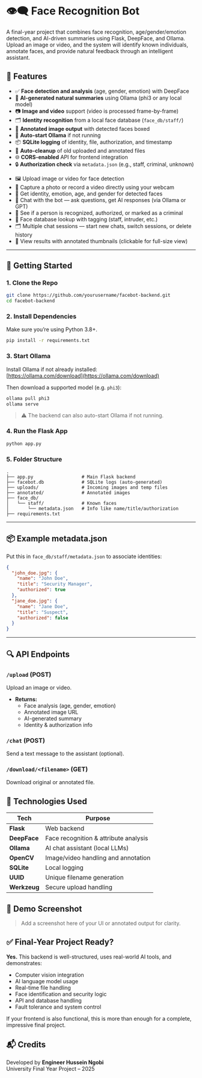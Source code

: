 # 👁️‍🗨️ Face Recognition Bot

A final-year project that combines face recognition, age/gender/emotion detection, and AI-driven summaries using Flask, DeepFace, and Ollama. Upload an image or video, and the system will identify known individuals, annotate faces, and provide natural feedback through an intelligent assistant.


## 🔧 Features

* ✅ **Face detection and analysis** (age, gender, emotion) with DeepFace
* 🧠 **AI-generated natural summaries** using Ollama (phi3 or any local model)
* 📷 **Image and video** support (video is processed frame-by-frame)
* 🗂 **Identity recognition** from a local face database (`face_db/staff/`)
* 📝 **Annotated image output** with detected faces boxed
* 🔁 **Auto-start Ollama** if not running
* 📦 **SQLite logging** of identity, file, authorization, and timestamp
* 📁 **Auto-cleanup** of old uploaded and annotated files
* 🌐 **CORS-enabled** API for frontend integration
* 🔒 **Authorization check** via `metadata.json` (e.g., staff, criminal, unknown)
- 🖼️ Upload image or video for face detection
- 🎥 Capture a photo or record a video directly using your webcam
- 🤖 Get identity, emotion, age, and gender for detected faces
- 💬 Chat with the bot — ask questions, get AI responses (via Ollama or GPT)
- 🧾 See if a person is recognized, authorized, or marked as a criminal
- 🧠 Face database lookup with tagging (staff, intruder, etc.)
- 🗂️ Multiple chat sessions — start new chats, switch sessions, or delete history
- 📸 View results with annotated thumbnails (clickable for full-size view)

---

## 🚀 Getting Started

### 1. Clone the Repo

```bash
git clone https://github.com/yourusername/facebot-backend.git
cd facebot-backend
```

### 2. Install Dependencies

Make sure you’re using Python 3.8+.

```bash
pip install -r requirements.txt
```

### 3. Start Ollama

Install Ollama if not already installed:  
[https://ollama.com/download](https://ollama.com/download)

Then download a supported model (e.g. `phi3`):

```bash
ollama pull phi3
ollama serve
```

> ⚠️ The backend can also auto-start Ollama if not running.

### 4. Run the Flask App

```bash
python app.py
```

### 5. Folder Structure

```
.
├── app.py                  # Main Flask backend
├── facebot.db              # SQLite logs (auto-generated)
├── uploads/                # Incoming images and temp files
├── annotated/              # Annotated images
├── face_db/
│   └── staff/              # Known faces
│       └── metadata.json   # Info like name/title/authorization
├── requirements.txt
```

---

## 📦 Example metadata.json

Put this in `face_db/staff/metadata.json` to associate identities:

```json
{
  "john_doe.jpg": {
    "name": "John Doe",
    "title": "Security Manager",
    "authorized": true
  },
  "jane_doe.jpg": {
    "name": "Jane Doe",
    "title": "Suspect",
    "authorized": false
  }
}
```

---

## 🔍 API Endpoints

### `/upload` (POST)

Upload an image or video.

* **Returns:**
  * Face analysis (age, gender, emotion)
  * Annotated image URL
  * AI-generated summary
  * Identity & authorization info

### `/chat` (POST)

Send a text message to the assistant (optional).

### `/download/<filename>` (GET)

Download original or annotated file.


## 🧠 Technologies Used

| Tech         | Purpose                               |
| ------------ | ------------------------------------- |
| **Flask**    | Web backend                           |
| **DeepFace** | Face recognition & attribute analysis |
| **Ollama**   | AI chat assistant (local LLMs)        |
| **OpenCV**   | Image/video handling and annotation   |
| **SQLite**   | Local logging                         |
| **UUID**     | Unique filename generation            |
| **Werkzeug** | Secure upload handling                |


## 📸 Demo Screenshot

> Add a screenshot here of your UI or annotated output for clarity.



## ✅ Final-Year Project Ready?

**Yes.** This backend is well-structured, uses real-world AI tools, and demonstrates:

* Computer vision integration
* AI language model usage
* Real-time file handling
* Face identification and security logic
* API and database handling
* Fault tolerance and system control

If your frontend is also functional, this is more than enough for a complete, impressive final project.



## 📬 Credits

Developed by **Engineer Hussein Ngobi**  
University Final Year Project – 2025
